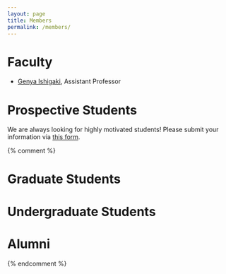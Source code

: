 ```yaml
---
layout: page
title: Members
permalink: /members/
---
```

# Faculty
- [Genya Ishigaki](http://genyajoe.github.io/), Assistant Professor

# Prospective Students
We are always looking for highly motivated students! Please submit your information via [this form]().

{% comment %}
# Graduate Students

# Undergraduate Students

# Alumni
{% endcomment %}